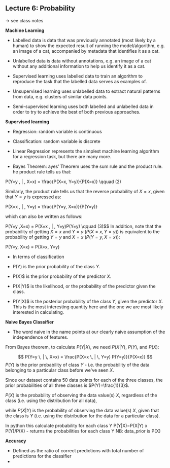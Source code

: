 ## Lecture 6: Probability


-> see class notes

**Machine Learning**

- Labelled data is data that was previously annotated (most likely by a human) to show the expected result of running the model/algorithm, e.g. an image of a cat, accompanied by metadata that identifies it as a cat.
- Unlabelled data is data without annotations, e.g. an image of a cat without any additional information to help us identify it as a cat.

- Supervised learning uses labelled data to train an algorithm to reproduce the task that the labelled data serves as examples of.
- Unsupervised learning uses unlabelled data to extract natural patterns from data, e.g. clusters of similar data points.
- Semi-supervised learning uses both labelled and unlabelled data in order to try to achieve the best of both previous approaches.


**Supervised learning**

- Regression: random variable is continuous
- Classification: random variable is discrete

- Linear Regression represents the simplest machine learning algorithm for a regression task, but there are many more. 

- Bayes Theorem: ayes’ Theorem uses the sum rule and the product rule.
he product rule tells us that:

P(Y=y \, | \, X=x) = \frac{P(X=x, Y=y)}{P(X=x)}
\qquad (2)

Similarly, the product rule tells us that the reverse probability of $X=x$, given that $Y=y$ is expressed as:


P(X=x \, | \, Y=y) = \frac{P(Y=y, X=x)}{P(Y=y)}

which can also be written as follows:


P(Y=y ,X=x) = P(X=x \, | \, Y=y)P(Y=y)
\qquad (3)$$
In addition, note that the probability of getting $X=x$ and $Y=y$ ($P(X=x ,Y=y)$) is equivalent to the probability of getting $Y=y$ and $X=x$ ($P(Y=y ,X=x)$):


P(Y=y, X=x) = P(X=x, Y=y)

- In terms of classification

- P(Y) is the prior probability of the class $Y$.
- P(X)$ is the prior probability of the predictor $X$.
- P(X|Y)$ is the likelihood, or the probability of the predictor given the class. 
- P(Y|X)$ is the posterior probability of the class $Y$, given the predictor $X$. This is the most interesting quantity here and the one we are most likely interested in calculating.


**Naive Bayes Classifier**


- The word naive in the name points at our clearly naive assumption of the independence of features.

From Bayes theorem, to calculate $P(Y|X)$, we need $P(X|Y)$, $P(Y)$, and $P(X)$:

$$
P(Y=y \, | \, X=x) = \frac{P(X=x \, | \, Y=y) P(Y=y)}{P(X=x)}
$$
$P(Y)$ is the prior probability of class $Y$ - i.e. the probability of the data belonging to a particular class before we've seen $X$.

Since our dataset contains 50 data points for each of the three classes, the prior probabilities of all three classes is $P(Y)=\frac{1}{3}$.

$P(X)$ is the probability of observing the data value(s) $X$, regardless of the class (i.e. using the distribution for all data),

while $P(X|Y)$ is the probability of observing the data value(s) $X$, given that the class is $Y$ (i.e. using the distribution for the data for a particular class).

In python this calculate probability for each class Y
P(Y|X)=P(X|Y) x P(Y)/P(X) - returns the probabilities for each class Y
NB: data_prior is P(X)


**Accuracy**

- Defined as the ratio of correct predictions with total number of predictions for the classifier
- 






















